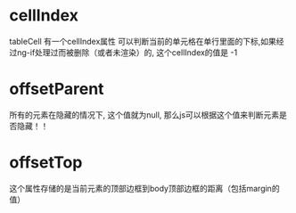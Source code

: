 
# cellIndex
tableCell 有一个cellIndex属性
可以判断当前的单元格在单行里面的下标,如果经过ng-if处理过而被删除（或者未渲染）的, 这个cellIndex的值是 -1

# offsetParent
所有的元素在隐藏的情况下, 这个值就为null, 那么js可以根据这个值来判断元素是否隐藏！！

# offsetTop
这个属性存储的是当前元素的顶部边框到body顶部边框的距离（包括margin的值）